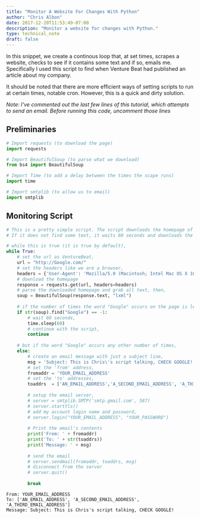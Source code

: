 ```yaml
---
title: "Monitor A Website For Changes With Python"
author: "Chris Albon"
date: 2017-12-20T11:53:49-07:00
description: "Monitor a website for changes with Python."
type: technical_note
draft: false
---
```

In this snippet, we create a continous loop that, at set times, scrapes a website, checks to see if it contains some text and if so, emails me. Specifically I used this script to find when Venture Beat had published an article about my company.

It should be noted that there are more efficient ways of setting scripts to run at certain times, notable cron. However, this is a quick and dirty solution.

_Note: I've commented out the last few lines of this tutorial, which attempts to send an email. Before running this code, uncomment those lines_

## Preliminaries


```python
# Import requests (to download the page)
import requests

# Import BeautifulSoup (to parse what we download)
from bs4 import BeautifulSoup

# Import Time (to add a delay between the times the scape runs)
import time

# Import smtplib (to allow us to email)
import smtplib
```

## Monitoring Script


```python
# This is a pretty simple script. The script downloads the homepage of VentureBeat, and if it finds some text, emails me.
# If it does not find some text, it waits 60 seconds and downloads the homepage again.

# while this is true (it is true by default),
while True:
    # set the url as VentureBeat,
    url = "http://Google.com/"
    # set the headers like we are a browser,
    headers = {'User-Agent': 'Mozilla/5.0 (Macintosh; Intel Mac OS X 10_10_1) AppleWebKit/537.36 (KHTML, like Gecko) Chrome/39.0.2171.95 Safari/537.36'}
    # download the homepage
    response = requests.get(url, headers=headers)
    # parse the downloaded homepage and grab all text, then,
    soup = BeautifulSoup(response.text, "lxml")
    
    # if the number of times the word "Google" occurs on the page is less than 1,
    if str(soup).find("Google") == -1:
        # wait 60 seconds,
        time.sleep(60)
        # continue with the script,
        continue
        
    # but if the word "Google" occurs any other number of times,
    else:
        # create an email message with just a subject line,
        msg = 'Subject: This is Chris\'s script talking, CHECK GOOGLE!'
        # set the 'from' address,
        fromaddr = 'YOUR_EMAIL_ADDRESS'
        # set the 'to' addresses,
        toaddrs  = ['AN_EMAIL_ADDRESS','A_SECOND_EMAIL_ADDRESS', 'A_THIRD_EMAIL_ADDRESS']
        
        # setup the email server,
        # server = smtplib.SMTP('smtp.gmail.com', 587)
        # server.starttls()
        # add my account login name and password,
        # server.login("YOUR_EMAIL_ADDRESS", "YOUR_PASSWORD")
        
        # Print the email's contents
        print('From: ' + fromaddr)
        print('To: ' + str(toaddrs))
        print('Message: ' + msg)
        
        # send the email
        # server.sendmail(fromaddr, toaddrs, msg)
        # disconnect from the server
        # server.quit()
        
        break
```

    From: YOUR_EMAIL_ADDRESS
    To: ['AN_EMAIL_ADDRESS', 'A_SECOND_EMAIL_ADDRESS', 'A_THIRD_EMAIL_ADDRESS']
    Message: Subject: This is Chris's script talking, CHECK GOOGLE!
    
